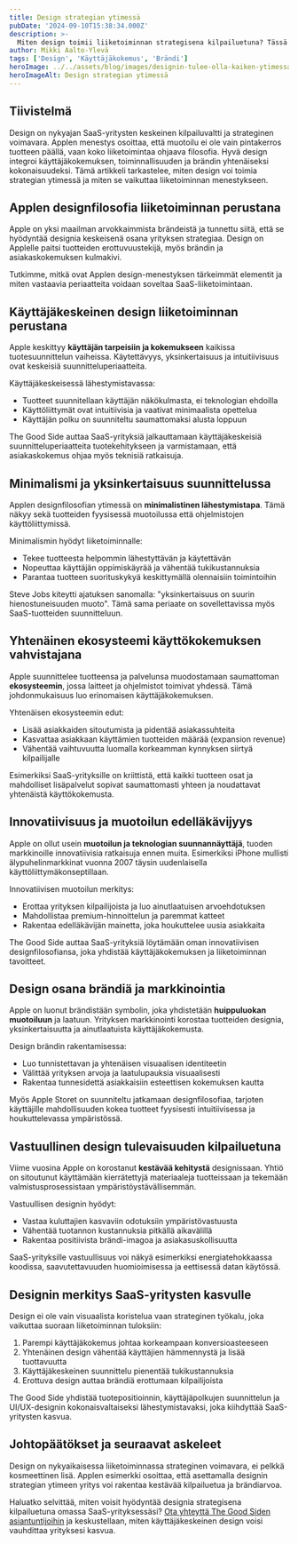 ```yaml
---
title: Design strategian ytimessä
pubDate: '2024-09-10T15:38:34.000Z'
description: >-
  Miten design toimii liiketoiminnan strategisena kilpailuetuna? Tässä artikkelissa tutkimme Applen esimerkin kautta, kuinka käyttäjäkeskeinen suunnittelu muodostaa kestävän perustan menestykselle ja brändiarvon kasvulle.
author: Mikki Aalto-Ylevä
tags: ['Design', 'Käyttäjäkokemus', 'Brändi']
heroImage: ../../assets/blog/images/designin-tulee-olla-kaiken-ytimessa/featured.jpg
heroImageAlt: Design strategian ytimessä
---
```


## Tiivistelmä

Design on nykyajan SaaS-yritysten keskeinen kilpailuvaltti ja strateginen voimavara. Applen menestys osoittaa, että muotoilu ei ole vain pintakerros tuotteen päällä, vaan koko liiketoimintaa ohjaava filosofia. Hyvä design integroi käyttäjäkokemuksen, toiminnallisuuden ja brändin yhtenäiseksi kokonaisuudeksi. Tämä artikkeli tarkastelee, miten design voi toimia strategian ytimessä ja miten se vaikuttaa liiketoiminnan menestykseen.

## Applen designfilosofia liiketoiminnan perustana

Apple on yksi maailman arvokkaimmista brändeistä ja tunnettu siitä, että se hyödyntää designia keskeisenä osana yrityksen strategiaa. Design on Applelle paitsi tuotteiden erottuvuustekijä, myös brändin ja asiakaskokemuksen kulmakivi.

Tutkimme, mitkä ovat Applen design-menestyksen tärkeimmät elementit ja miten vastaavia periaatteita voidaan soveltaa SaaS-liiketoimintaan.

## Käyttäjäkeskeinen design liiketoiminnan perustana

Apple keskittyy **käyttäjän tarpeisiin ja kokemukseen** kaikissa tuotesuunnittelun vaiheissa. Käytettävyys, yksinkertaisuus ja intuitiivisuus ovat keskeisiä suunnitteluperiaatteita.

Käyttäjäkeskeisessä lähestymistavassa:

- Tuotteet suunnitellaan käyttäjän näkökulmasta, ei teknologian ehdoilla
- Käyttöliittymät ovat intuitiivisia ja vaativat minimaalista opettelua
- Käyttäjän polku on suunniteltu saumattomaksi alusta loppuun

The Good Side auttaa SaaS-yrityksiä jalkauttamaan käyttäjäkeskeisiä suunnitteluperiaatteita tuotekehitykseen ja varmistamaan, että asiakaskokemus ohjaa myös teknisiä ratkaisuja.

## Minimalismi ja yksinkertaisuus suunnittelussa

Applen designfilosofian ytimessä on **minimalistinen lähestymistapa**. Tämä näkyy sekä tuotteiden fyysisessä muotoilussa että ohjelmistojen käyttöliittymissä.

Minimalismin hyödyt liiketoiminnalle:

- Tekee tuotteesta helpommin lähestyttävän ja käytettävän
- Nopeuttaa käyttäjän oppimiskäyrää ja vähentää tukikustannuksia
- Parantaa tuotteen suorituskykyä keskittymällä olennaisiin toimintoihin

Steve Jobs kiteytti ajatuksen sanomalla: "yksinkertaisuus on suurin hienostuneisuuden muoto". Tämä sama periaate on sovellettavissa myös SaaS-tuotteiden suunnitteluun.

## Yhtenäinen ekosysteemi käyttökokemuksen vahvistajana

Apple suunnittelee tuotteensa ja palvelunsa muodostamaan saumattoman **ekosysteemin**, jossa laitteet ja ohjelmistot toimivat yhdessä. Tämä johdonmukaisuus luo erinomaisen käyttäjäkokemuksen.

Yhtenäisen ekosysteemin edut:

- Lisää asiakkaiden sitoutumista ja pidentää asiakassuhteita
- Kasvattaa asiakkaan käyttämien tuotteiden määrää (expansion revenue)
- Vähentää vaihtuvuutta luomalla korkeamman kynnyksen siirtyä kilpailijalle

Esimerkiksi SaaS-yrityksille on kriittistä, että kaikki tuotteen osat ja mahdolliset lisäpalvelut sopivat saumattomasti yhteen ja noudattavat yhtenäistä käyttökokemusta.

## Innovatiivisuus ja muotoilun edelläkävijyys

Apple on ollut usein **muotoilun ja teknologian suunnannäyttäjä**, tuoden markkinoille innovatiivisia ratkaisuja ennen muita. Esimerkiksi iPhone mullisti älypuhelinmarkkinat vuonna 2007 täysin uudenlaisella käyttöliittymäkonseptillaan.

Innovatiivisen muotoilun merkitys:

- Erottaa yrityksen kilpailijoista ja luo ainutlaatuisen arvoehdotuksen
- Mahdollistaa premium-hinnoittelun ja paremmat katteet
- Rakentaa edelläkävijän mainetta, joka houkuttelee uusia asiakkaita

The Good Side auttaa SaaS-yrityksiä löytämään oman innovatiivisen designfilosofiansa, joka yhdistää käyttäjäkokemuksen ja liiketoiminnan tavoitteet.

## Design osana brändiä ja markkinointia

Apple on luonut brändistään symbolin, joka yhdistetään **huippuluokan muotoiluun** ja laatuun. Yrityksen markkinointi korostaa tuotteiden designia, yksinkertaisuutta ja ainutlaatuista käyttäjäkokemusta.

Design brändin rakentamisessa:

- Luo tunnistettavan ja yhtenäisen visuaalisen identiteetin
- Välittää yrityksen arvoja ja laatulupauksia visuaalisesti
- Rakentaa tunnesidettä asiakkaisiin esteettisen kokemuksen kautta

Myös Apple Storet on suunniteltu jatkamaan designfilosofiaa, tarjoten käyttäjille mahdollisuuden kokea tuotteet fyysisesti intuitiivisessa ja houkuttelevassa ympäristössä.

## Vastuullinen design tulevaisuuden kilpailuetuna

Viime vuosina Apple on korostanut **kestävää kehitystä** designissaan. Yhtiö on sitoutunut käyttämään kierrätettyjä materiaaleja tuotteissaan ja tekemään valmistusprosessistaan ympäristöystävällisemmän.

Vastuullisen designin hyödyt:

- Vastaa kuluttajien kasvaviin odotuksiin ympäristövastuusta
- Vähentää tuotannon kustannuksia pitkällä aikavälillä
- Rakentaa positiivista brändi-imagoa ja asiakasuskollisuutta

SaaS-yrityksille vastuullisuus voi näkyä esimerkiksi energiatehokkaassa koodissa, saavutettavuuden huomioimisessa ja eettisessä datan käytössä.

## Designin merkitys SaaS-yritysten kasvulle

Design ei ole vain visuaalista koristelua vaan strateginen työkalu, joka vaikuttaa suoraan liiketoiminnan tuloksiin:

1. Parempi käyttäjäkokemus johtaa korkeampaan konversioasteeseen
2. Yhtenäinen design vähentää käyttäjien hämmennystä ja lisää tuottavuutta
3. Käyttäjäkeskeinen suunnittelu pienentää tukikustannuksia
4. Erottuva design auttaa brändiä erottumaan kilpailijoista

The Good Side yhdistää tuotepositioinnin, käyttäjäpolkujen suunnittelun ja UI/UX-designin kokonaisvaltaiseksi lähestymistavaksi, joka kiihdyttää SaaS-yritysten kasvua.

## Johtopäätökset ja seuraavat askeleet

Design on nykyaikaisessa liiketoiminnassa strateginen voimavara, ei pelkkä kosmeettinen lisä. Applen esimerkki osoittaa, että asettamalla designin strategian ytimeen yritys voi rakentaa kestävää kilpailuetua ja brändiarvoa.

Haluatko selvittää, miten voisit hyödyntää designia strategisena kilpailuetuna omassa SaaS-yrityksessäsi? [Ota yhteyttä The Good Siden asiantuntijoihin](https://goodside.fi/contact) ja keskustellaan, miten käyttäjäkeskeinen design voisi vauhdittaa yrityksesi kasvua.